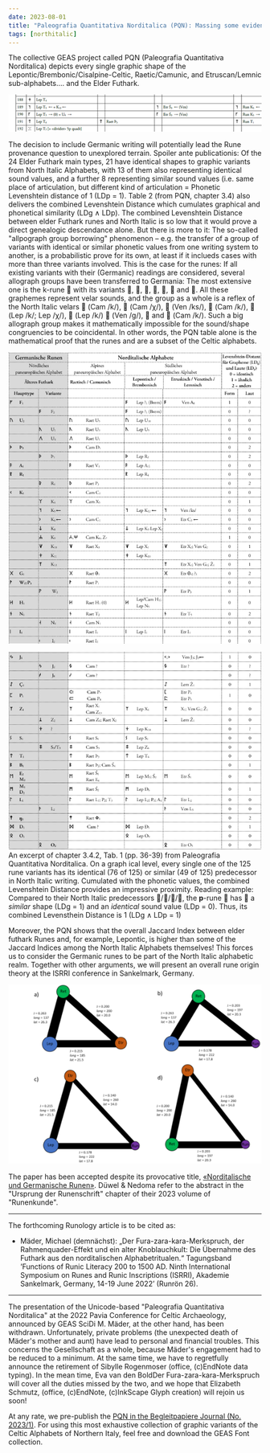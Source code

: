 ```yaml
---
date: 2023-08-01
title: "Paleografia Quantitativa Norditalica (PQN): Massing some evidence, Missing some conference"
tags: [northitalic]
---
```

The collective GEAS project called PQN (Paleografia Quantitativa Norditalica) depicts every single graphic shape of the Lepontic/Brembonic/Cisalpine-Celtic, Raetic/Camunic, and Etruscan/Lemnic sub-alphabets.... and the Elder Futhark. 

![Excerpt of the 40-page long PQN tables](EinsichtPQN.png)

The decision to include Germanic writing will potentially lead the Rune provenance question to unexplored terrain. Spoiler ante publicationis: Of the 24 Elder Futhark main types, 21 have identical shapes to graphic variants from North Italic Alphabets, with 13 of them also representing identical sound values, and a further 8 representing similar sound values (i.e. same place of articulation, but different kind of articulation = Phonetic Levenshtein distance of 1 (LDp = 1). Table 2 (from PQN, chapter 3.4) also delivers the combined Levenshtein Distance which cumulates graphical and phonetical similarity (LDg ∧ LDp). The combined Levenshtein Distance between elder Futhark runes and North Italic is so low that it would prove a direct genealogic descendance alone. But there is more to it: The so-called "allpograph group borrowing" phenomenon – e.g. the transfer of a group of variants with identical or similar phonetic values from one writing system to another, is a probabilistic prove for its own, at least if it inclueds cases with more than three variants involved. This is the case for the runes: If all existing variants with their (Germanic) readings are considered, several allograph groups have been transferred to Germania: The most extensive one is the k-rune  with its variants , , , , ,  and . All these graphemes represent velar sounds, and the group as a whole is a reflex of the North Italic velars  (Cam /k/),  (Cam /χ/),  (Ven /ks/),  (Cam /k/),  (Lep /k/; Lep /χ/),  (Lep /k/)  (Ven /g/),  and  (Cam /k/). Such a big allograph group makes it mathematically impossible for the sound/shape congruencies to be coincidental. In other words, the PQN table alone is the mathematical proof that the runes and are a subset of the Celtic alphabets.

![The 24 Elder Futhark main types and their variants, with identical correspondences to variants of the North Italic Alphabets. The fact that single inscriptions (instead of the complete Futhark) have been transmitted to Germania explains the eclectic character of the Germanic sign inventory.](PQN_Tab_Part1.png)

![The 24 Elder Futhark main types and their variants, with identical correspondences to variants of the North Italic Alphabets. The fact that single inscriptions (instead of the complete Futhark) have been transmitted to Germania explains the eclectic character of the Germanic sign inventory.](PQN_Tab_Part2.png)
An excerpt of chapter 3.4.2, Tab. 1 (pp. 36-39) from Paleografia Quantitativa Norditalica. On a graph ical level, every single one of the 125 rune variants has its identical (76 of 125) or similar (49 of 125) predecessor in North Italic writing. Cumulated with the phonetic values, the combined Levenshtein Distance provides an impressive proximity. Reading example: Compared to their North Italic predecessors ///, the **p**-rune  has  a *similar* shape (LDg = 1) and an *identical* sound value (LDp = 0). Thus, its combined Levensthein Distance is 1 (LDg ∧ LDp = 1)


Moreover, the PQN shows that the overall Jaccard Index between elder futhark Runes and, for example, Lepontic, is higher than some of the Jaccard Indices among the North Italic Alphabets themselves! This forces us to consider the Germanic runes to be part of the North Italic alphabetic realm. Together with other arguments, we will present an overall rune origin theory at the ISRRI conference in Sankelmark, Germany. 

![Subset congruence ratio calculated by Jaccard Index. Example: The graphematic correspondence between the Elder Futhark and the Raetic alphabet (J = 0.203) is slightly higher than the one between Etruscan and Raetic (J = 0.200). (From: PQN, Fig. 3).](Jaccard_Index_Calculation.png)

The paper has been accepted despite its provocative title, [«Norditalische und Germanische Runen»](https://www.isrri2022.uni-kiel.de/abstracts/#m%C3%A4der). Düwel & Nedoma refer to the abstract in the "Ursprung der Runenschrift" chapter of their 2023 volume of "Runenkunde".

---
The forthcoming Runology article is to be cited as:
* Mäder, Michael (demnächst): „Der Fura-zara-kara-Merkspruch, der Rahmenquader-Effekt und ein alter Knoblauchkult: Die Übernahme des Futhark aus den norditalischen Alphabetritualen.“ Tagungsband ’Functions of Runic Literacy 200 to 1500 AD. Ninth International Symposium on Runes and Runic Inscriptions (ISRRI), Akademie Sankelmark, Germany, 14-19 June 2022’ (Runrön 26).
---

The presentation of the Unicode-based "Paleografia Quantitativa Norditalica" at the 2022 Pavia Conference for Celtic Archaeology, announced by GEAS SciDi M. Mäder, at the other hand, has been withdrawn. Unfortunately, private problems (the unexpected death of Mäder's mother and aunt) have lead to personal and financial troubles. This concerns the Gesellschaft as a whole, because Mäder's engagement had to be reduced to a minimum. At the same time, we have to regretfully announce the retirement of Sibylle Rogenmoser (office, (c)EndNote data typing). In the mean time, Eva van den BoldDer Fura-zara-kara-Merkspruch will cover all the duties missed by the two, and we hope that Elizabeth Schmutz, (office, (c)EndNote, (c)InkScape Glyph creation) will rejoin us soon!

At any rate, we pre-publish the [PQN in the Begleitpapiere Journal (No. 2023/1)](https://center-for-decipherment.ch/journal/). For using this most exhaustive collection of graphic variants of the Celtic Alphabets of Northern Italy, feel free and download the GEAS Font collection.
